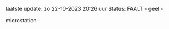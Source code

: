 laatste update: 
zo 22-10-2023 20:26   uur 
Status: FAALT - geel - 
<div class="service Y">microstation</div>
